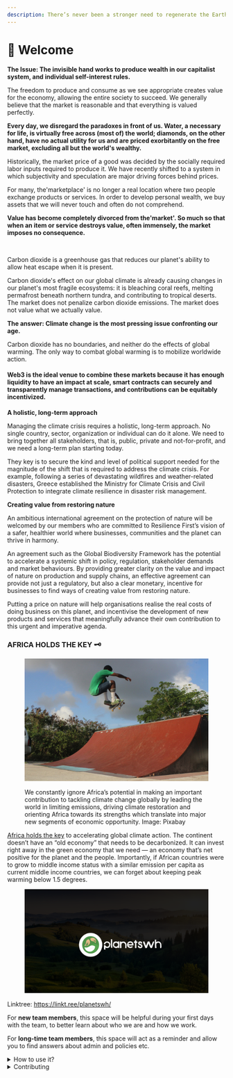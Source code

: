 ```yaml
---
description: There’s never been a stronger need to regenerate the Earth
---
```


# 👋 Welcome

**The Issue: The invisible hand works to produce wealth in our capitalist system, and individual self-interest rules.**

The freedom to produce and consume as we see appropriate creates value for the economy, allowing the entire society to succeed. We generally believe that the market is reasonable and that everything is valued perfectly.

**Every day, we disregard the paradoxes in front of us. Water, a necessary for life, is virtually free across (most of) the world; diamonds, on the other hand, have no actual utility for us and are priced exorbitantly on the free market, excluding all but the world's wealthy.**

Historically, the market price of a good was decided by the socially required labor inputs required to produce it. We have recently shifted to a system in which subjectivity and speculation are major driving forces behind prices.

For many, the'marketplace' is no longer a real location where two people exchange products or services. In order to develop personal wealth, we buy assets that we will never touch and often do not comprehend.

**Value has become completely divorced from the'market'. So much so that when an item or service destroys value, often immensely, the market imposes no consequence.**

<figure><img src="https://images.unsplash.com/photo-1516937941344-00b4e0337589?crop=entropy&#x26;cs=tinysrgb&#x26;fm=jpg&#x26;ixid=MnwxOTcwMjR8MHwxfHNlYXJjaHw5fHxQb2xsdXRpb258ZW58MHx8fHwxNjczMDk1MjQz&#x26;ixlib=rb-4.0.3&#x26;q=80" alt=""><figcaption></figcaption></figure>

Carbon dioxide is a greenhouse gas that reduces our planet's ability to allow heat escape when it is present.

Carbon dioxide's effect on our global climate is already causing changes in our planet's most fragile ecosystems: it is bleaching coral reefs, melting permafrost beneath northern tundra, and contributing to tropical deserts. The market does not penalize carbon dioxide emissions. The market does not value what we actually value.

**The answer: Climate change is the most pressing issue confronting our age.**

Carbon dioxide has no boundaries, and neither do the effects of global warming. The only way to combat global warming is to mobilize worldwide action.

#### Web3 is the ideal venue to combine these markets because it has enough liquidity to have an impact at scale, smart contracts can securely and transparently manage transactions, and contributions can be equitably incentivized.

**A holistic, long-term approach**

Managing the climate crisis requires a holistic, long-term approach. No single country, sector, organization or individual can do it alone. We need to bring together all stakeholders, that is, public, private and not-for-profit, and we need a long-term plan starting today.

They key is to secure the kind and level of political support needed for the magnitude of the shift that is required to address the climate crisis. For example, following a series of devastating wildfires and weather-related disasters, Greece established the Ministry for Climate Crisis and Civil Protection to integrate climate resilience in disaster risk management.

**Creating value from restoring nature**

An ambitious international agreement on the protection of nature will be welcomed by our members who are committed to Resilience First’s vision of a safer, healthier world where businesses, communities and the planet can thrive in harmony.

An agreement such as the Global Biodiversity Framework has the potential to accelerate a systemic shift in policy, regulation, stakeholder demands and market behaviours. By providing greater clarity on the value and impact of nature on production and supply chains, an effective agreement can provide not just a regulatory, but also a clear monetary, incentive for businesses to find ways of creating value from restoring nature.

Putting a price on nature will help organisations realise the real costs of doing business on this planet, and incentivise the development of new products and services that meaningfully advance their own contribution to this urgent and imperative agenda.&#x20;

### AFRICA HOLDS THE KEY 🗝️

<figure><img src=".gitbook/assets/skateboarder-898336_1280 (1).jpg" alt=""><figcaption><p>We constantly ignore Africa’s potential in making an important contribution to tackling climate change globally by leading the world in limiting emissions, driving climate restoration and orienting Africa towards its strengths which translate into major new segments of economic opportunity. Image: Pixabay</p></figcaption></figure>

[Africa holds the key](https://climatechampions.unfccc.int/can-africa-be-a-continent-of-solutions-to-the-climate-crisis/) to accelerating global climate action. The continent doesn’t have an “old economy” that needs to be decarbonized. It can invest right away in the green economy that we need — an economy that’s net positive for the planet and the people. Importantly, if African countries were to grow to middle income status with a similar emission per capita as current middle income countries, we can forget about keeping peak warming below 1.5 degrees.

<figure><img src=".gitbook/assets/4926F85A-1992-41B4-9920-ADE3DBB7356F (1).png" alt=""><figcaption></figcaption></figure>

Linktree: https://linkt.ree/planetswh/

For **new team members**, this space will be helpful during your first days with the team, to better learn about who we are and how we work.

For **long-time team members**, this space will act as a reminder and allow you to find answers about admin and policies etc.

<details>

<summary>How to use it?</summary>

This space is designed to be read linearly, so start with our Vision, Mission & Focus and work down from there! We recommend reading everything through in one sitting and then revisiting and re-reading if you need to.

</details>

<details>

<summary>Contributing</summary>

If you want to contribute changes, start a new change request and submit it for review. The people team will review it soon after.

</details>
